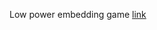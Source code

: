 Low power embedding game [link](https://exercism.org/tracks/rust/exercises/low-power-embedded-game)
